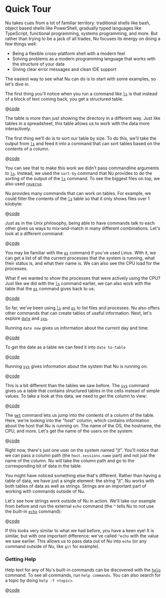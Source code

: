 # Quick Tour

Nu takes cues from a lot of familiar territory: traditional shells like bash, object based shells like PowerShell, gradually typed languages like TypeScript, functional programming, systems programming, and more. But rather than trying to be a jack of all trades, Nu focuses its energy on doing a few things well:

- Being a flexible cross-platform shell with a modern feel
- Solving problems as a modern programming language that works with the structure of your data
- Giving clear error messages and clean IDE support

The easiest way to see what Nu can do is to start with some examples, so let's dive in.

The first thing you'll notice when you run a command like [`ls`](/commands/commands/ls.md) is that instead of a block of text coming back, you get a structured table.

@[code](@snippets/introduction/ls_example.sh)

The table is more than just showing the directory in a different way. Just like tables in a spreadsheet, this table allows us to work with the data more interactively.

The first thing we'll do is to sort our table by size. To do this, we'll take the output from [`ls`](/commands/commands/ls.md) and feed it into a command that can sort tables based on the contents of a column.

@[code](@snippets/introduction/ls_sort_by_reverse_example.sh)

You can see that to make this work we didn't pass commandline arguments to [`ls`](/commands/commands/ls.md). Instead, we used the `sort-by` command that Nu provides to do the sorting of the output of the [`ls`](/commands/commands/ls.md) command. To see the biggest files on top, we also used [`reverse`](/commands/commands/reverse.md).

Nu provides many commands that can work on tables. For example, we could filter the contents of the [`ls`](/commands/commands/ls.md) table so that it only shows files over 1 kilobyte:

@[code](@snippets/introduction/ls_where_example.sh)

Just as in the Unix philosophy, being able to have commands talk to each other gives us ways to mix-and-match in many different combinations. Let's look at a different command:

@[code](@snippets/introduction/ps_example.sh)

You may be familiar with the [`ps`](/commands/commands/ps.md) command if you've used Linux. With it, we can get a list of all the current processes that the system is running, what their status is, and what their name is. We can also see the CPU load for the processes.

What if we wanted to show the processes that were actively using the CPU? Just like we did with the [`ls`](/commands/commands/ls.md) command earlier, we can also work with the table that the [`ps`](/commands/commands/ps.md) command gives back to us:

@[code](@snippets/introduction/ps_where_example.sh)

So far, we've been using [`ls`](/commands/commands/ls.md) and [`ps`](/commands/commands/ps.md) to list files and processes. Nu also offers other commands that can create tables of useful information. Next, let's explore [`date`](/commands/commands/date.md) and [`sys`](/commands/commands/sys.md).

Running `date now` gives us information about the current day and time:

@[code](@snippets/introduction/date_example.sh)

To get the date as a table we can feed it into `date to-table`

@[code](@snippets/introduction/date_table_example.sh)

Running [`sys`](/commands/commands/sys.md) gives information about the system that Nu is running on:

@[code](@snippets/introduction/sys_example.sh)

This is a bit different than the tables we saw before. The [`sys`](/commands/commands/sys.md) command gives us a table that contains structured tables in the cells instead of simple values. To take a look at this data, we need to _get_ the column to view:

@[code](@snippets/introduction/sys_get_example.sh)

The [`get`](/commands/commands/get.md) command lets us jump into the contents of a column of the table. Here, we're looking into the "host" column, which contains information about the host that Nu is running on. The name of the OS, the hostname, the CPU, and more. Let's get the name of the users on the system:

@[code](@snippets/introduction/sys_get_nested_example.sh)

Right now, there's just one user on the system named "jt". You'll notice that we can pass a column path (the `host.sessions.name` part) and not just the name of the column. Nu will take the column path and go to the corresponding bit of data in the table.

You might have noticed something else that's different. Rather than having a table of data, we have just a single element: the string "jt". Nu works with both tables of data as well as strings. Strings are an important part of working with commands outside of Nu.

Let's see how strings work outside of Nu in action. We'll take our example from before and run the external `echo` command (the `^` tells Nu to not use the built-in [`echo`](/commands/commands/echo.md) command):

@[code](@snippets/introduction/sys_get_external_echo_example.sh)

If this looks very similar to what we had before, you have a keen eye! It is similar, but with one important difference: we've called `^echo` with the value we saw earlier. This allows us to pass data out of Nu into `echo` (or any command outside of Nu, like `git` for example).

### Getting Help

Help text for any of Nu's built-in commands can be discovered with the [`help`](/commands/commands/help.md) command. To see all commands, run `help commands`. You can also search for a topic by doing `help -f <topic>`.

@[code](@snippets/introduction/help_example.sh)
